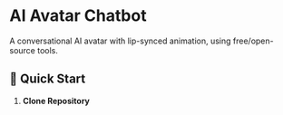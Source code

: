 # AI Avatar Chatbot

A conversational AI avatar with lip-synced animation, using free/open-source tools.

## 🚀 Quick Start

1. **Clone Repository**
